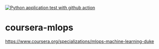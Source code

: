 [![Python application test with github action](https://github.com/youssefabdalla/coursera-mlops/actions/workflows/all-ci.yml/badge.svg)](https://github.com/youssefabdalla/coursera-mlops/actions/workflows/all-ci.yml)
# coursera-mlops
https://www.coursera.org/specializations/mlops-machine-learning-duke
